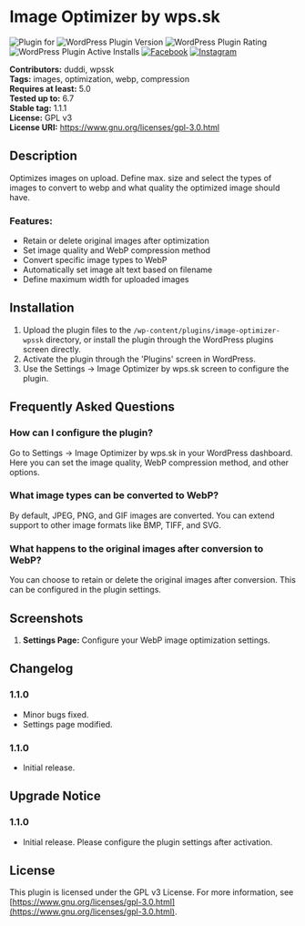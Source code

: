 # Image Optimizer by wps.sk
![Plugin for](https://img.shields.io/badge/Wordpress-21759B?style=flat&logo=wordpress&logoColor=white)
![WordPress Plugin Version](https://img.shields.io/wordpress/plugin/v/image-optimizer-wpssk?style=flat)
![WordPress Plugin Rating](https://img.shields.io/wordpress/plugin/r/image-optimizer-wpssk?style=flat)
![WordPress Plugin Active Installs](https://img.shields.io/wordpress/plugin/i/image-optimizer-wpssk?style=flat)
[![Facebook](https://img.shields.io/badge/Facebook-0866FF?style=flat&logo=facebook&logoColor=white)](https://www.facebook.com/strankanakluc)
[![Instagram](https://img.shields.io/badge/Instagram-E4405F?style=flat&logo=instagram&logoColor=white)](https://www.instagram.com/tvorbawebov/)

**Contributors:** duddi, wpssk  
**Tags:** images, optimization, webp, compression  
**Requires at least:** 5.0  
**Tested up to:** 6.7  
**Stable tag:** 1.1.1  
**License:** GPL v3  
**License URI:** https://www.gnu.org/licenses/gpl-3.0.html  

## Description

Optimizes images on upload. Define max. size and select the types of images to convert to webp and what quality the optimized image should have.

### Features:
- Retain or delete original images after optimization
- Set image quality and WebP compression method
- Convert specific image types to WebP
- Automatically set image alt text based on filename
- Define maximum width for uploaded images

## Installation

1. Upload the plugin files to the `/wp-content/plugins/image-optimizer-wpssk` directory, or install the plugin through the WordPress plugins screen directly.
2. Activate the plugin through the 'Plugins' screen in WordPress.
3. Use the Settings -> Image Optimizer by wps.sk screen to configure the plugin.

## Frequently Asked Questions

### How can I configure the plugin?

Go to Settings -> Image Optimizer by wps.sk in your WordPress dashboard. Here you can set the image quality, WebP compression method, and other options.

### What image types can be converted to WebP?

By default, JPEG, PNG, and GIF images are converted. You can extend support to other image formats like BMP, TIFF, and SVG.

### What happens to the original images after conversion to WebP?

You can choose to retain or delete the original images after conversion. This can be configured in the plugin settings.

## Screenshots

1. **Settings Page:** Configure your WebP image optimization settings.

## Changelog

### 1.1.0
* Minor bugs fixed.
* Settings page modified.

### 1.1.0
* Initial release.

## Upgrade Notice

### 1.1.0
* Initial release. Please configure the plugin settings after activation.

## License

This plugin is licensed under the GPL v3 License. For more information, see [https://www.gnu.org/licenses/gpl-3.0.html](https://www.gnu.org/licenses/gpl-3.0.html).

